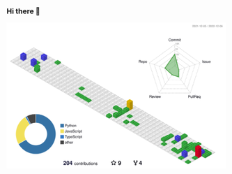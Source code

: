 ### Hi there 👋

![](./profile-3d-contrib/profile-gitblock.svg)

<!--[<Badge Name>](https://img.shields.io/badge/<Badge Text>-<Background Color>?style=for-the-badge&logo=<Icon Name>&logoColor=<Logo Color>)-->

<!-- 
Here are some ideas to get you started:

- 🔭 I’m currently working on ...
- 🌱 I’m currently learning ...
- 👯 I’m looking to collaborate on ...
- 🤔 I’m looking for help with ...
- 💬 Ask me about ...
- 📫 How to reach me: ...
- 😄 Pronouns: ...
- ⚡ Fun fact: ...
-->
